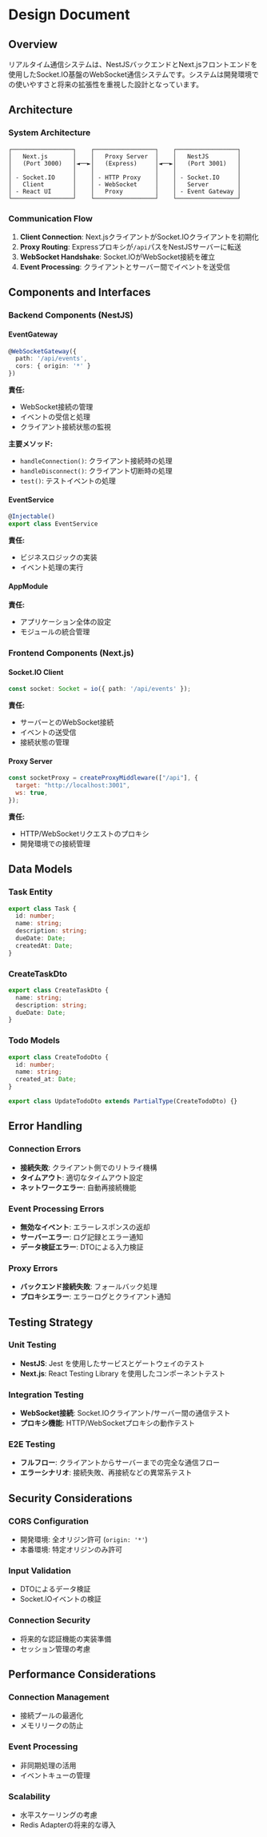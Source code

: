 # Design Document

## Overview

リアルタイム通信システムは、NestJSバックエンドとNext.jsフロントエンドを使用したSocket.IO基盤のWebSocket通信システムです。システムは開発環境での使いやすさと将来の拡張性を重視した設計となっています。

## Architecture

### System Architecture

```
┌─────────────────┐    ┌─────────────────┐    ┌─────────────────┐
│   Next.js       │    │   Proxy Server  │    │   NestJS        │
│   (Port 3000)   │◄──►│   (Express)     │◄──►│   (Port 3001)   │
│                 │    │                 │    │                 │
│ - Socket.IO     │    │ - HTTP Proxy    │    │ - Socket.IO     │
│   Client        │    │ - WebSocket     │    │   Server        │
│ - React UI      │    │   Proxy         │    │ - Event Gateway │
└─────────────────┘    └─────────────────┘    └─────────────────┘
```

### Communication Flow

1. **Client Connection**: Next.jsクライアントがSocket.IOクライアントを初期化
2. **Proxy Routing**: Expressプロキシが`/api`パスをNestJSサーバーに転送
3. **WebSocket Handshake**: Socket.IOがWebSocket接続を確立
4. **Event Processing**: クライアントとサーバー間でイベントを送受信

## Components and Interfaces

### Backend Components (NestJS)

#### EventGateway
```typescript
@WebSocketGateway({
  path: '/api/events',
  cors: { origin: '*' }
})
```

**責任:**
- WebSocket接続の管理
- イベントの受信と処理
- クライアント接続状態の監視

**主要メソッド:**
- `handleConnection()`: クライアント接続時の処理
- `handleDisconnect()`: クライアント切断時の処理
- `test()`: テストイベントの処理

#### EventService
```typescript
@Injectable()
export class EventService
```

**責任:**
- ビジネスロジックの実装
- イベント処理の実行

#### AppModule
**責任:**
- アプリケーション全体の設定
- モジュールの統合管理

### Frontend Components (Next.js)

#### Socket.IO Client
```typescript
const socket: Socket = io({ path: '/api/events' });
```

**責任:**
- サーバーとのWebSocket接続
- イベントの送受信
- 接続状態の管理

#### Proxy Server
```javascript
const socketProxy = createProxyMiddleware(["/api"], {
  target: "http://localhost:3001",
  ws: true,
});
```

**責任:**
- HTTP/WebSocketリクエストのプロキシ
- 開発環境での接続管理

## Data Models

### Task Entity
```typescript
export class Task {
  id: number;
  name: string;
  description: string;
  dueDate: Date;
  createdAt: Date;
}
```

### CreateTaskDto
```typescript
export class CreateTaskDto {
  name: string;
  description: string;
  dueDate: Date;
}
```

### Todo Models
```typescript
export class CreateTodoDto {
  id: number;
  name: string;
  created_at: Date;
}

export class UpdateTodoDto extends PartialType(CreateTodoDto) {}
```

## Error Handling

### Connection Errors
- **接続失敗**: クライアント側でのリトライ機構
- **タイムアウト**: 適切なタイムアウト設定
- **ネットワークエラー**: 自動再接続機能

### Event Processing Errors
- **無効なイベント**: エラーレスポンスの返却
- **サーバーエラー**: ログ記録とエラー通知
- **データ検証エラー**: DTOによる入力検証

### Proxy Errors
- **バックエンド接続失敗**: フォールバック処理
- **プロキシエラー**: エラーログとクライアント通知

## Testing Strategy

### Unit Testing
- **NestJS**: Jest を使用したサービスとゲートウェイのテスト
- **Next.js**: React Testing Library を使用したコンポーネントテスト

### Integration Testing
- **WebSocket接続**: Socket.IOクライアント/サーバー間の通信テスト
- **プロキシ機能**: HTTP/WebSocketプロキシの動作テスト

### E2E Testing
- **フルフロー**: クライアントからサーバーまでの完全な通信フロー
- **エラーシナリオ**: 接続失敗、再接続などの異常系テスト

## Security Considerations

### CORS Configuration
- 開発環境: 全オリジン許可 (`origin: '*'`)
- 本番環境: 特定オリジンのみ許可

### Input Validation
- DTOによるデータ検証
- Socket.IOイベントの検証

### Connection Security
- 将来的な認証機能の実装準備
- セッション管理の考慮

## Performance Considerations

### Connection Management
- 接続プールの最適化
- メモリリークの防止

### Event Processing
- 非同期処理の活用
- イベントキューの管理

### Scalability
- 水平スケーリングの考慮
- Redis Adapterの将来的な導入
